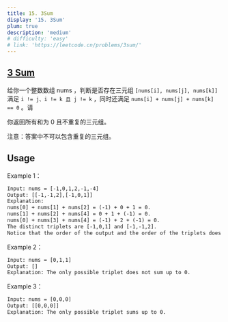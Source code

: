 ```yaml
---
title: 15. 3Sum
display: '15. 3Sum'
plum: true
description: 'medium'
# difficulty: 'easy'
# link: 'https://leetcode.cn/problems/3sum/'
---
```


## [3 Sum](https://leetcode.cn/problems/3sum/)

给你一个整数数组 nums ，判断是否存在三元组 `[nums[i], nums[j], nums[k]]` 满足 `i != j、i != k 且 j != k` ，同时还满足 `nums[i] + nums[j] + nums[k] == 0` 。请

你返回所有和为 0 且不重复的三元组。

注意：答案中不可以包含重复的三元组。

## Usage

Example 1：

```txt
Input: nums = [-1,0,1,2,-1,-4]
Output: [[-1,-1,2],[-1,0,1]]
Explanation:
nums[0] + nums[1] + nums[2] = (-1) + 0 + 1 = 0.
nums[1] + nums[2] + nums[4] = 0 + 1 + (-1) = 0.
nums[0] + nums[3] + nums[4] = (-1) + 2 + (-1) = 0.
The distinct triplets are [-1,0,1] and [-1,-1,2].
Notice that the order of the output and the order of the triplets does not matter.

```

Example 2：

```txt
Input: nums = [0,1,1]
Output: []
Explanation: The only possible triplet does not sum up to 0.
```

Example 3：

```txt
Input: nums = [0,0,0]
Output: [[0,0,0]]
Explanation: The only possible triplet sums up to 0.
```
